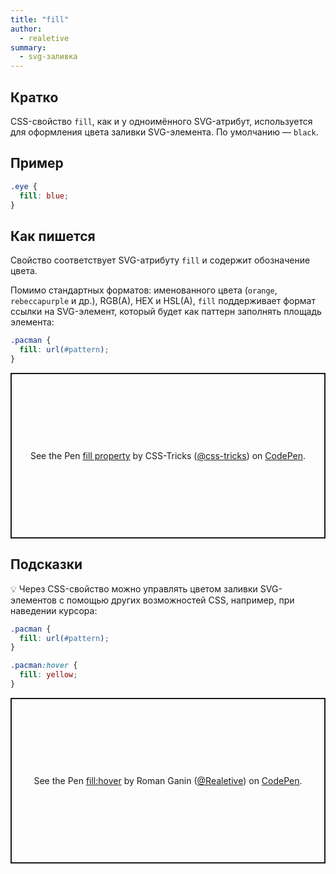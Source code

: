 ```yaml
---
title: "fill"
author:
  - realetive
summary:
  - svg-заливка
---
```


## Кратко

CSS-свойство `fill`, как и у одноимённого SVG-атрибут, используется для оформления цвета заливки SVG-элемента. По умолчанию — `black`.

## Пример

```css
.eye {
  fill: blue;
}
```

## Как пишется

Свойство соответствует SVG-атрибуту `fill` и содержит обозначение цвета.

Помимо стандартных форматов: именованного цвета (`orange`, `rebeccapurple` и др.), RGB(A), HEX и HSL(A), `fill` поддерживает формат ссылки на SVG-элемент, который будет как паттерн заполнять площадь элемента:

```css
.pacman {
  fill: url(#pattern);
}
```

<p class="codepen" data-height="265" data-theme-id="light" data-default-tab="html,result" data-user="css-tricks" data-slug-hash="qbmZNw" style="height: 265px; box-sizing: border-box; display: flex; align-items: center; justify-content: center; border: 2px solid; margin: 1em 0; padding: 1em;" data-pen-title="fill property">
  <span>See the Pen <a href="https://codepen.io/team/css-tricks/pen/qbmZNw">
  fill property</a> by CSS-Tricks (<a href="https://codepen.io/css-tricks">@css-tricks</a>)
  on <a href="https://codepen.io">CodePen</a>.</span>
</p>

## Подсказки

💡 Через CSS-свойство можно управлять цветом заливки SVG-элементов с помощью других возможностей CSS, например, при наведении курсора:

```css
.pacman {
  fill: url(#pattern);
}

.pacman:hover {
  fill: yellow;
}
```

<p class="codepen" data-height="265" data-theme-id="light" data-default-tab="html,result" data-user="Realetive" data-slug-hash="KKMoVza" style="height: 265px; box-sizing: border-box; display: flex; align-items: center; justify-content: center; border: 2px solid; margin: 1em 0; padding: 1em;" data-pen-title="fill:hover">
  <span>See the Pen <a href="https://codepen.io/Realetive/pen/KKMoVza">
  fill:hover</a> by Roman Ganin (<a href="https://codepen.io/Realetive">@Realetive</a>)
  on <a href="https://codepen.io">CodePen</a>.</span>
</p>
<script async src="https://cpwebassets.codepen.io/assets/embed/ei.js"></script>
